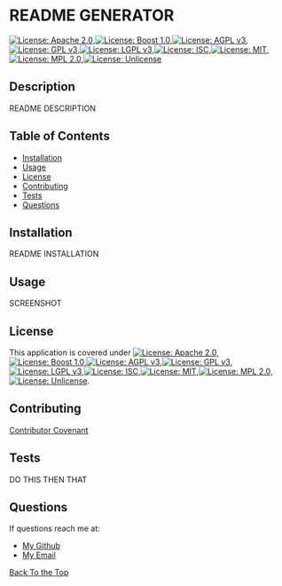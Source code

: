 # README GENERATOR
[![License: Apache 2.0](https://img.shields.io/badge/License-Apache%202.0-blue.svg)](https://opensource.org/licenses/Apache-2.0),[![License: Boost 1.0](https://img.shields.io/badge/License-Boost%201.0-lightblue.svg)](https://www.boost.org/LICENSE_1_0.txt),[![License: AGPL v3](https://img.shields.io/badge/License-AGPL%20v3-blue.svg)](https://www.gnu.org/licenses/agpl-3.0),[![License: GPL v3](https://img.shields.io/badge/License-GPLv3-blue.svg)](https://www.gnu.org/licenses/gpl-3.0),[![License: LGPL v3](https://img.shields.io/badge/License-LGPL%20v3-blue.svg)](https://www.gnu.org/licenses/lgpl-3.0),[![License: ISC](https://img.shields.io/badge/License-ISC-blue.svg)](https://opensource.org/licenses/ISC),[![License: MIT](https://img.shields.io/badge/License-MIT-yellow.svg)](https://opensource.org/licenses/MIT),[![License: MPL 2.0](https://img.shields.io/badge/License-MPL%202.0-brightgreen.svg)](https://opensource.org/licenses/MPL-2.0),[![License: Unlicense](https://img.shields.io/badge/license-Unlicense-blue.svg)](http://unlicense.org/)
## Description
README DESCRIPTION

## Table of Contents
* [Installation](#installation)
* [Usage](#usage)
* [License](#license)
* [Contributing](#contributing)
* [Tests](#tests)
* [Questions](#questions)
    

## Installation
README INSTALLATION

## Usage
SCREENSHOT

## License
This application is covered under [![License: Apache 2.0](https://img.shields.io/badge/License-Apache%202.0-blue.svg)](https://opensource.org/licenses/Apache-2.0),[![License: Boost 1.0](https://img.shields.io/badge/License-Boost%201.0-lightblue.svg)](https://www.boost.org/LICENSE_1_0.txt),[![License: AGPL v3](https://img.shields.io/badge/License-AGPL%20v3-blue.svg)](https://www.gnu.org/licenses/agpl-3.0),[![License: GPL v3](https://img.shields.io/badge/License-GPLv3-blue.svg)](https://www.gnu.org/licenses/gpl-3.0),[![License: LGPL v3](https://img.shields.io/badge/License-LGPL%20v3-blue.svg)](https://www.gnu.org/licenses/lgpl-3.0),[![License: ISC](https://img.shields.io/badge/License-ISC-blue.svg)](https://opensource.org/licenses/ISC),[![License: MIT](https://img.shields.io/badge/License-MIT-yellow.svg)](https://opensource.org/licenses/MIT),[![License: MPL 2.0](https://img.shields.io/badge/License-MPL%202.0-brightgreen.svg)](https://opensource.org/licenses/MPL-2.0),[![License: Unlicense](https://img.shields.io/badge/license-Unlicense-blue.svg)](http://unlicense.org/).

## Contributing
[Contributor Covenant](https://www.contributor-covenant.org/)
    

## Tests
DO THIS THEN THAT
    

## Questions
If questions reach me at: 
  - [My Github](https://github.com/MickeyPhillips)
  - [My Email](mailto:fake@email.com)
    


[Back To the Top](#description)
  